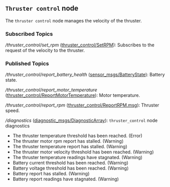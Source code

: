 ## `Thruster control` node
The `thruster control` node manages the velocity of the thruster.  

### Subscribed Topics

*/thruster_control/set_rpm* ([thruster_control/SetRPM](msg/SetRPM.msg)): Subscribes to the request of the velocity to the thruster.  


### Published Topics

*/thruster_control/report_battery_health* ([sensor_msgs/BatteryState](https://docs.ros.org/en/api/sensor_msgs/html/msg/BatteryState.html)): Battery state.

*/thruster_control/report_motor_temperature* ([thruster_control/ReportMotorTemperature](msg/ReportMotorTemperature.msg)): Motor temperature.

*/thruster_control/report_rpm* ([thruster_control/ReportRPM.msg](msg/ReportRPM.msg)): Thruster speed.

*/diagnostics* ([diagnostic_msgs/DiagnosticArray](http://docs.ros.org/en/api/diagnostic_msgs/html/msg/DiagnosticArray.html)): `thruster_control` node diagnostics
  - The thruster temperature threshold has been reached. (Error)
  - The thruster motor rpm report has stalled. (Warning)
  - The thruster temperature report has stalled. (Warning)
  - The thruster motor velocity threshold has been reached. (Warning)
  - The thruster temperature readings have stagnated. (Warning)
  - Battery current threshold has been reached. (Warning)
  - Battery voltage threshold has been reached. (Warning)
  - Battery report has stalled. (Warning)
  - Battery report readings have stagnated. (Warning)
